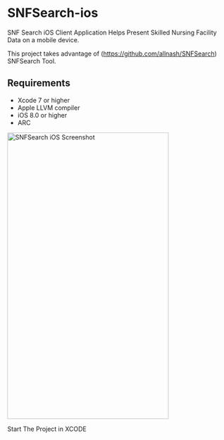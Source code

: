 SNFSearch-ios
==================
SNF Search iOS Client Application Helps Present Skilled Nursing Facility Data on a mobile device.

This project takes advantage of  (https://github.com/allnash/SNFSearch) SNFSearch Tool.

## Requirements
* Xcode 7 or higher
* Apple LLVM compiler
* iOS 8.0 or higher
* ARC

<img src="https://github.com/allnash/SNFSearch-ios/master/images/image.png" alt="SNFSearch iOS Screenshot" width="366" height="651" />

Start The Project in XCODE
